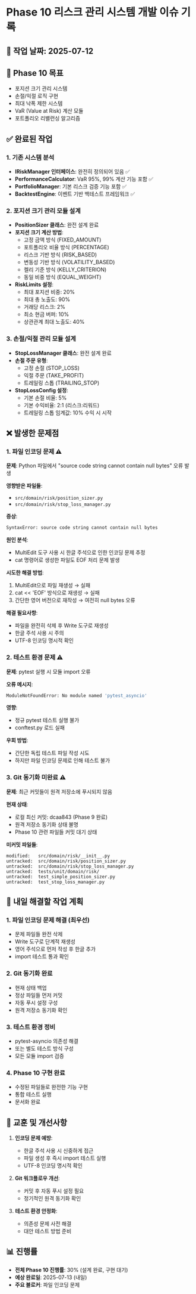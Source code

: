 # Phase 10 리스크 관리 시스템 개발 이슈 기록

## 📅 작업 날짜: 2025-07-12

## 🎯 Phase 10 목표
- 포지션 크기 관리 시스템
- 손절/익절 로직 구현
- 최대 낙폭 제한 시스템
- VaR (Value at Risk) 계산 모듈
- 포트폴리오 리밸런싱 알고리즘

## ✅ 완료된 작업

### 1. 기존 시스템 분석
- **IRiskManager 인터페이스**: 완전히 정의되어 있음 ✅
- **PerformanceCalculator**: VaR 95%, 99% 계산 기능 포함 ✅
- **PortfolioManager**: 기본 리스크 검증 기능 포함 ✅
- **BacktestEngine**: 이벤트 기반 백테스트 프레임워크 ✅

### 2. 포지션 크기 관리 모듈 설계
- **PositionSizer 클래스**: 완전 설계 완료
- **포지션 크기 계산 방법**:
  - 고정 금액 방식 (FIXED_AMOUNT)
  - 포트폴리오 비율 방식 (PERCENTAGE)  
  - 리스크 기반 방식 (RISK_BASED)
  - 변동성 기반 방식 (VOLATILITY_BASED)
  - 켈리 기준 방식 (KELLY_CRITERION)
  - 동일 비중 방식 (EQUAL_WEIGHT)
- **RiskLimits 설정**:
  - 최대 포지션 비중: 20%
  - 최대 총 노출도: 90%
  - 거래당 리스크: 2%
  - 최소 현금 버퍼: 10%
  - 상관관계 최대 노출도: 40%

### 3. 손절/익절 관리 모듈 설계
- **StopLossManager 클래스**: 완전 설계 완료
- **손절 주문 유형**:
  - 고정 손절 (STOP_LOSS)
  - 익절 주문 (TAKE_PROFIT)
  - 트레일링 스톱 (TRAILING_STOP)
- **StopLossConfig 설정**:
  - 기본 손절 비율: 5%
  - 기본 수익비율: 2:1 (리스크:리워드)
  - 트레일링 스톱 임계값: 10% 수익 시 시작

## ❌ 발생한 문제점

### 1. 파일 인코딩 문제 ⚠️
**문제**: Python 파일에서 "source code string cannot contain null bytes" 오류 발생

**영향받은 파일들**:
- `src/domain/risk/position_sizer.py`
- `src/domain/risk/stop_loss_manager.py`

**증상**:
```bash
SyntaxError: source code string cannot contain null bytes
```

**원인 분석**:
- MultiEdit 도구 사용 시 한글 주석으로 인한 인코딩 문제 추정
- cat 명령어로 생성한 파일도 EOF 처리 문제 발생

**시도한 해결 방법**:
1. MultiEdit으로 파일 재생성 → 실패
2. cat << 'EOF' 방식으로 재생성 → 실패  
3. 간단한 영어 버전으로 재작성 → 여전히 null bytes 오류

**해결 필요사항**:
- 파일을 완전히 삭제 후 Write 도구로 재생성
- 한글 주석 사용 시 주의
- UTF-8 인코딩 명시적 확인

### 2. 테스트 환경 문제 ⚠️
**문제**: pytest 실행 시 모듈 import 오류

**오류 메시지**:
```bash
ModuleNotFoundError: No module named 'pytest_asyncio'
```

**영향**:
- 정규 pytest 테스트 실행 불가
- conftest.py 로드 실패

**우회 방법**:
- 간단한 독립 테스트 파일 작성 시도
- 하지만 파일 인코딩 문제로 인해 테스트 불가

### 3. Git 동기화 미완료 ⚠️
**문제**: 최근 커밋들이 원격 저장소에 푸시되지 않음

**현재 상태**:
- 로컬 최신 커밋: dcaa843 (Phase 9 완료)
- 원격 저장소 동기화 상태 불명
- Phase 10 관련 파일들 커밋 대기 상태

**미커밋 파일들**:
```
modified:   src/domain/risk/__init__.py
untracked:  src/domain/risk/position_sizer.py
untracked:  src/domain/risk/stop_loss_manager.py
untracked:  tests/unit/domain/risk/
untracked:  test_simple_position_sizer.py
untracked:  test_stop_loss_manager.py
```

## 🔄 내일 해결할 작업 계획

### 1. 파일 인코딩 문제 해결 (최우선)
- 문제 파일들 완전 삭제
- Write 도구로 단계적 재생성
- 영어 주석으로 먼저 작성 후 한글 추가
- import 테스트 통과 확인

### 2. Git 동기화 완료
- 현재 상태 백업
- 정상 파일들 먼저 커밋
- 자동 푸시 설정 구성
- 원격 저장소 동기화 확인

### 3. 테스트 환경 정비
- pytest-asyncio 의존성 해결
- 또는 별도 테스트 방식 구성
- 모든 모듈 import 검증

### 4. Phase 10 구현 완료
- 수정된 파일들로 완전한 기능 구현
- 통합 테스트 실행
- 문서화 완료

## 📝 교훈 및 개선사항

1. **인코딩 문제 예방**:
   - 한글 주석 사용 시 신중하게 접근
   - 파일 생성 후 즉시 import 테스트 실행
   - UTF-8 인코딩 명시적 확인

2. **Git 워크플로우 개선**:
   - 커밋 후 자동 푸시 설정 필요
   - 정기적인 원격 동기화 확인

3. **테스트 환경 안정화**:
   - 의존성 문제 사전 해결
   - 대안 테스트 방법 준비

## 📊 진행률
- **전체 Phase 10 진행률**: 30% (설계 완료, 구현 대기)
- **예상 완료일**: 2025-07-13 (내일)
- **주요 블로커**: 파일 인코딩 문제